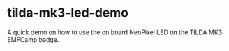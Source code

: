 # tilda-mk3-led-demo
A quick demo on how to use the on board NeoPixel LED on the TiLDA MK3 EMFCamp badge.
